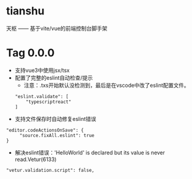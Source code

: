 # tianshu
天枢 —— 基于vite/vue的前端控制台脚手架

# Tag 0.0.0

- 支持vue3中使用jsx/tsx
- 配置了完整的eslint自动检查/提示
    - 注意：.txs开始默认没检测到，最后是在vscode中改了eslint配置文件。
    ```
    "eslint.validate": [
        "typescriptreact"
    ]
    ```
- 支持文件保存时自动修复eslint错误
```
"editor.codeActionsOnSave": {
     "source.fixAll.eslint": true
}
```
- 解决eslint错误：'HelloWorld' is declared but its value is never read.Vetur(6133)
```
"vetur.validation.script": false,
```